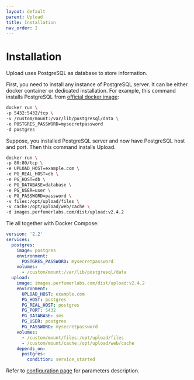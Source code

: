 ```yaml
---
layout: default
parent: Upload
title: Installation
nav_order: 2
---
```


Installation
============

Upload uses PostgreSQL as database to store information.

First, you need to install any instance of PostgreSQL server. It can be either docker container or dedicated installation.
For example, this command installs PostgreSQL from [official docker image](https://hub.docker.com/_/postgres):

```bash
docker run \
-p 5432:5432/tcp \
-v /custom/mount:/var/lib/postgresql/data \
-e POSTGRES_PASSWORD=mysecretpassword
-d postgres
```

Suppose, you installed PostgreSQL server and now have PostgreSQL host and port. Then this command installs Upload.

```bash
docker run \
-p 80:80/tcp \
-e UPLOAD_HOST=example.com \
-e PG_REAL_HOST=db \
-e PG_HOST=db \
-e PG_DATABASE=database \
-e PG_USER=user \
-e PG_PASSWORD=password \
-v files:/opt/upload/files \
-v cache:/opt/upload/web/cache \
-d images.perfumerlabs.com/dist/upload:v2.4.2
```

Tie all together with Docker Compose:

```yml
version: '2.2'
services:
  postgres:
    image: postgres
    environment:
      POSTGRES_PASSWORD: mysecretpassword
    volumes:
      - /custom/mount:/var/lib/postgresql/data
  upload:
    image: images.perfumerlabs.com/dist/upload:v2.4.2
    environment:
      UPLOAD_HOST: example.com
      PG_HOST: postgres
      PG_REAL_HOST: postgres
      PG_PORT: 5432
      PG_DATABASE: sms
      PG_USER: postgres
      PG_PASSWORD: mysecretpassword
    volumes:
      - /custom/mount/files:/opt/upload/files
      - /custom/mount/cache:/opt/upload/web/cache
    depends_on:
      postgres:
        condition: service_started
```

Refer to [configuration page](/images/upload/config) for parameters description.
